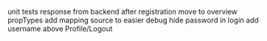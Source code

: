 unit tests
response from backend
after registration move to overview
propTypes
add mapping source to easier debug
hide password in login
add username above Profile/Logout